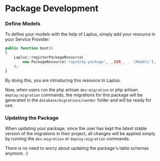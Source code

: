 # Package Development

### Define Models

To define your models with the help of Laplus, simply add your resource
in your Service Provider:

```php
public function boot()
{
    Laplus::registerPackageResource(
        new PackageResource('rapid/my-package', __DIR__ . '/Models'),
    );
}
```

By doing this, you are introducing this resource to Laplus.

Now, when users run the php artisan `dev:migration` or php artisan `deploy:migration` commands,
the migrations for this package will be generated in the `database/migrations/vendor` folder
and will be ready for use.


### Updating the Package

When updating your package, since the user has kept the latest stable version of
the migrations in their project, all changes will be applied simply by running the
`dev:migration` or `deploy:migration` commands.

There is no need to worry about updating the package's table schemas anymore. :)